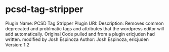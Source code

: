 # pcsd-tag-stripper

Plugin Name: PCSD Tag Stripper
Plugin URI: 
Description: Removes common deprecated and problmatic tags and attributes that the wordpress editor will add automatically. Original Code pulled and from a plugin ericjuden had written. modified by Josh Espinoza
Author: Josh Espinoza, ericjuden
Version: 1.2